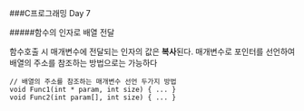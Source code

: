 ###C프로그래밍 Day 7

#####함수의 인자로 배열 전달

함수호출 시 매개변수에 전달되는 인자의 값은 **복사**된다.
매개변수로 포인터를 선언하여 배열의 주소를 참조하는 방법으로는 가능하다

```
// 배열의 주소를 참조하는 매개변수 선언 두가지 방법
void Func1(int * param, int size) { ... }
void Func2(int param[], int size) { ... }
```